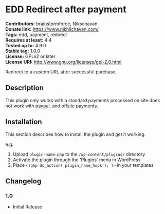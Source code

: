 # EDD Redirect after payment #
**Contributors:** brainstormforce, Nikschavan  
**Donate link:** https://www.nikhilchavan.com/  
**Tags:** edd, payment, redirect  
**Requires at least:** 4.4  
**Tested up to:** 4.9.0  
**Stable tag:** 1.0.0  
**License:** GPLv2 or later  
**License URI:** http://www.gnu.org/licenses/gpl-2.0.html  

Redirect to a custom URL after successful purchase.

## Description ##

This plugin only works with a standard payments processed on site does not work with paypal, and offsite payments.

## Installation ##

This section describes how to install the plugin and get it working.

e.g.

1. Upload `plugin-name.php` to the `/wp-content/plugins/` directory
1. Activate the plugin through the 'Plugins' menu in WordPress
1. Place `<?php do_action('plugin_name_hook'); ?>` in your templates


## Changelog ##

### 1.0 ###
* Initial Release
